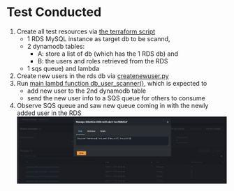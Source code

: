 # Test Conducted

1. Create all test resources via [the terraform script](../terraform_infra/infra.tf)  
    - 1 RDS MySQL instance as target db to be scannd,  
    - 2 dynamodb tables:
        - A: store a list of db (which has the 1 RDS db) and  
        - B: the users and roles retrieved from the RDS  
    - 1 sqs queue) and lambda  
2. Create new users in the rds db via [createnewuser.py](./createnewuser.py)  
3. Run [main lambd function db_user_scanner()](../source_lambda/db_user_scanner_lambda.py), which is expected to
    - add new user to the 2nd dynamodb table  
    - send the new user info to a SQS queue for others to consume  
4. Observe SQS queue and saw new queue coming in with the newly added user in the RDS ![Sample SQS message](sample_sqs_message.png)